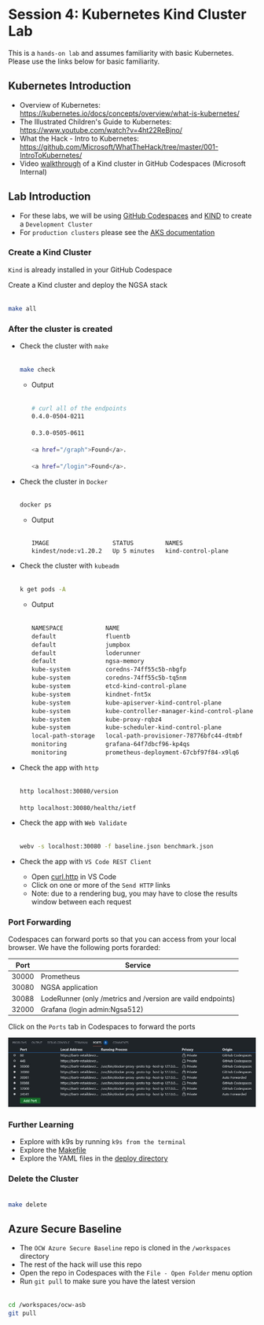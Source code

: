 # Session 4: Kubernetes Kind Cluster Lab

This is a `hands-on lab` and assumes familiarity with basic Kubernetes. Please use the links below for basic familiarity.

## Kubernetes Introduction

- Overview of Kubernetes: <https://kubernetes.io/docs/concepts/overview/what-is-kubernetes/>
- The Illustrated Children's Guide to Kubernetes: <https://www.youtube.com/watch?v=4ht22ReBjno/>
- What the Hack - Intro to Kubernetes: <https://github.com/Microsoft/WhatTheHack/tree/master/001-IntroToKubernetes/>
- Video [walkthrough](https://msit.microsoftstream.com/video/5117a1ff-0400-85a8-40e1-f1eb81434a69?channelId=a60fa4ff-0400-85a8-733a-f1eb81fa8f8d) of a Kind cluster in GitHub Codespaces (Microsoft Internal)

## Lab Introduction

- For these labs, we will be using [GitHub Codespaces](https://github.com/features/codespaces) and [KIND](https://kind.sigs.k8s.io/) to create a `Development Cluster`
- For `production clusters` please see the [AKS documentation](https://docs.microsoft.com/en-us/azure/aks/)

### Create a Kind Cluster

`Kind` is already installed in your GitHub Codespace

Create a Kind cluster and deploy the NGSA stack

```bash

make all

```

### After the cluster is created

- Check the cluster with `make`

    ```bash

    make check

    ```

  - Output

    ```bash

    # curl all of the endpoints
    0.4.0-0504-0211

    0.3.0-0505-0611

    <a href="/graph">Found</a>.

    <a href="/login">Found</a>.

    ```

- Check the cluster in `Docker`

    ```bash

    docker ps

    ```

  - Output

    ```text

    IMAGE                  STATUS         NAMES
    kindest/node:v1.20.2   Up 5 minutes   kind-control-plane

    ```

- Check the cluster with `kubeadm`

    ```bash

    k get pods -A

    ```

  - Output

    ```bash

    NAMESPACE            NAME                                         READY   STATUS
    default              fluentb                                      1/1     Running
    default              jumpbox                                      1/1     Running
    default              loderunner                                   1/1     Running
    default              ngsa-memory                                  1/1     Running
    kube-system          coredns-74ff55c5b-nbgfp                      1/1     Running
    kube-system          coredns-74ff55c5b-tq5nm                      1/1     Running
    kube-system          etcd-kind-control-plane                      1/1     Running
    kube-system          kindnet-fnt5x                                1/1     Running
    kube-system          kube-apiserver-kind-control-plane            1/1     Running
    kube-system          kube-controller-manager-kind-control-plane   1/1     Running
    kube-system          kube-proxy-rqbz4                             1/1     Running
    kube-system          kube-scheduler-kind-control-plane            1/1     Running
    local-path-storage   local-path-provisioner-78776bfc44-dtmbf      1/1     Running
    monitoring           grafana-64f7dbcf96-kp4qs                     1/1     Running
    monitoring           prometheus-deployment-67cbf97f84-x9lq6       1/1     Running

    ```

- Check the app with `http`

    ```bash

    http localhost:30080/version

    http localhost:30080/healthz/ietf

    ```

- Check the app with `Web Validate`

    ```bash

    webv -s localhost:30080 -f baseline.json benchmark.json

    ```

- Check the app with `VS Code REST Client`
  - Open [curl.http](../curl.http) in VS Code
  - Click on one or more of the `Send HTTP` links
  - Note: due to a rendering bug, you may have to close the results window between each request

### Port Forwarding

Codespaces can forward ports so that you can access from your local browser. We have the following ports forarded:

Port | Service
---- | -------
30000 | Prometheus
30080 | NGSA application
30088 | LodeRunner (only /metrics and /version are vaild endpoints)
32000 | Grafana (login admin:Ngsa512)

Click on the `Ports` tab in Codespaces to forward the ports

![Forwarded Ports](./images/Codespaces-Ports.jpg)

### Further Learning

- Explore with k9s by running `k9s from the terminal`
- Explore the [Makefile](../Makefile)
- Explore the YAML files in the [deploy directory](../deploy)

### Delete the Cluster

```bash

make delete

```

## Azure Secure Baseline

- The `OCW Azure Secure Baseline` repo is cloned in the `/workspaces` directory
- The rest of the hack will use this repo
- Open the repo in Codespaces with the `File - Open Folder` menu option
- Run `git pull` to make sure you have the latest version

```bash

cd /workspaces/ocw-asb
git pull

```
